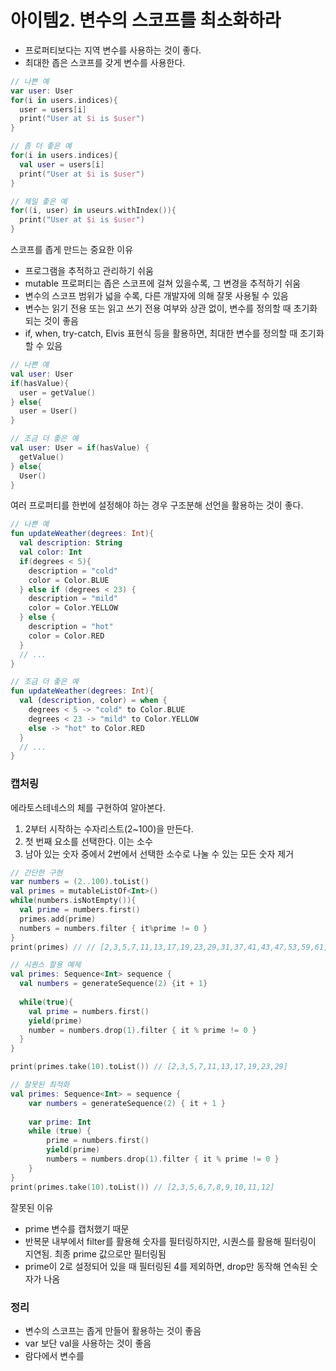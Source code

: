# 아이템2. 변수의 스코프를 최소화하라

- 프로퍼티보다는 지역 변수를 사용하는 것이 좋다.
- 최대한 좁은 스코프를 갖게 변수를 사용한다.

```kotlin
// 나쁜 예
var user: User
for(i in users.indices){
  user = users[i]
  print("User at $i is $user")
}

// 좀 더 좋은 예
for(i in users.indices){
  val user = users[i]
  print("User at $i is $user")
}

// 제일 좋은 예
for((i, user) in useurs.withIndex()){
  print("User at $i is $user")
}
```
스코프를 좁게 만드는 중요한 이유
- 프로그램을 추적하고 관리하기 쉬움
- mutable 프로퍼티는 좁은 스코프에 걸쳐 있을수록, 그 변경을 추적하기 쉬움
- 변수의 스코프 범위가 넓을 수록, 다른 개발자에 의해 잘못 사용될 수 있음
- 변수는 읽기 전용 또는 읽고 쓰기 전용 여부와 상관 없이, 변수를 정의할 때 초기화되는 것이 좋음
- if, when, try-catch, Elvis 표현식 등을 활용하면, 최대한 변수를 정의할 때 초기화할 수 있음

```kotlin
// 나쁜 예
val user: User
if(hasValue){
  user = getValue()
} else{
  user = User()
}

// 조금 더 좋은 예
val user: User = if(hasValue) {
  getValue()
} else{
  User()
}
```
여러 프로퍼티를 한번에 설정해야 하는 경우 구조분해 선언을 활용하는 것이 좋다.

```kotlin
// 나쁜 예
fun updateWeather(degrees: Int){
  val description: String
  val color: Int
  if(degrees < 5){
    description = "cold"
    color = Color.BLUE
  } else if (degrees < 23) {
    description = "mild"
    color = Color.YELLOW
  } else {
    description = "hot"
    color = Color.RED
  }
  // ...
}

// 조금 더 좋은 예
fun updateWeather(degrees: Int){
  val (description, color) = when {
    degrees < 5 -> "cold" to Color.BLUE
    degrees < 23 -> "mild" to Color.YELLOW
    else -> "hot" to Color.RED
  }
  // ...
}
```

### 캡처링

에라토스테네스의 체를 구현하여 알아본다.

1. 2부터 시작하는 수자리스트(2~100)을 만든다.
2. 첫 번째 요소를 선택한다. 이는 소수
3. 남아 있는 숫자 중에서 2번에서 선택한 소수로 나눌 수 있는 모든 숫자 제거

```kotlin
// 간단한 구현
var numbers = (2..100).toList()
val primes = mutableListOf<Int>()
while(numbers.isNotEmpty()){
  val prime = numbers.first()
  primes.add(prime)
  numbers = numbers.filter { it%prime != 0 }
}
print(primes) // // [2,3,5,7,11,13,17,19,23,29,31,37,41,43,47,53,59,61,67,71,73,79,83,89,97]

// 시퀀스 할용 예제
val primes: Sequence<Int> sequence {
  val numbers = generateSequence(2) {it + 1}
  
  while(true){
    val prime = numbers.first()
    yield(prime)
    number = numbers.drop(1).filter { it % prime != 0 }
  }
}

print(primes.take(10).toList()) // [2,3,5,7,11,13,17,19,23,29]
```

```kotlin
// 잘못된 최적화
val primes: Sequence<Int> = sequence {
	var numbers = generateSequence(2) { it + 1 }
	
	var prime: Int
	while (true) {
		prime = numbers.first()
		yield(prime)
		numbers = numbers.drop(1).filter { it % prime != 0 }
	}
}
print(primes.take(10).toList()) // [2,3,5,6,7,8,9,10,11,12]
```

잘못된 이유
- prime 변수를 캡처했기 때문
- 반복문 내부에서 filter를 활용해 숫자를 필터링하지만, 시퀀스를 활용해 필터링이 지연됨. 최종 prime 값으로만 필터링됨
- prime이 2로 설정되어 있을 때 필터링된 4를 제외하면, drop만 동작해 연속된 숫자가 나옴

### 정리
- 변수의 스코프는 좁게 만들어 활용하는 것이 좋음
- var 보단 val을 사용하는 것이 좋음
- 람다에서 변수를 
